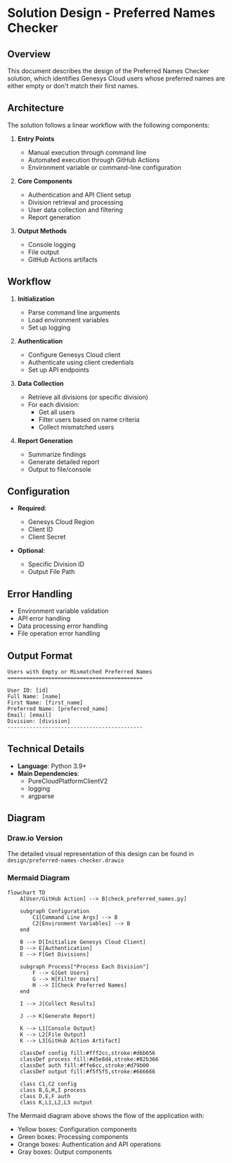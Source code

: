 # Solution Design - Preferred Names Checker

## Overview
This document describes the design of the Preferred Names Checker solution, which identifies Genesys Cloud users whose preferred names are either empty or don't match their first names.

## Architecture
The solution follows a linear workflow with the following components:

1. **Entry Points**
   - Manual execution through command line
   - Automated execution through GitHub Actions
   - Environment variable or command-line configuration

2. **Core Components**
   - Authentication and API Client setup
   - Division retrieval and processing
   - User data collection and filtering
   - Report generation

3. **Output Methods**
   - Console logging
   - File output
   - GitHub Actions artifacts

## Workflow
1. **Initialization**
   - Parse command line arguments
   - Load environment variables
   - Set up logging

2. **Authentication**
   - Configure Genesys Cloud client
   - Authenticate using client credentials
   - Set up API endpoints

3. **Data Collection**
   - Retrieve all divisions (or specific division)
   - For each division:
     - Get all users
     - Filter users based on name criteria
     - Collect mismatched users

4. **Report Generation**
   - Summarize findings
   - Generate detailed report
   - Output to file/console

## Configuration
- **Required**:
  - Genesys Cloud Region
  - Client ID
  - Client Secret

- **Optional**:
  - Specific Division ID
  - Output File Path

## Error Handling
- Environment variable validation
- API error handling
- Data processing error handling
- File operation error handling

## Output Format
```
Users with Empty or Mismatched Preferred Names
===========================================

User ID: [id]
Full Name: [name]
First Name: [first_name]
Preferred Name: [preferred_name]
Email: [email]
Division: [division]
-------------------------------------------
```

## Technical Details
- **Language**: Python 3.9+
- **Main Dependencies**: 
  - PureCloudPlatformClientV2
  - logging
  - argparse

## Diagram
### Draw.io Version
The detailed visual representation of this design can be found in `design/preferred-names-checker.drawio`

### Mermaid Diagram
```mermaid
flowchart TD
    A[User/GitHub Action] --> B[check_preferred_names.py]
    
    subgraph Configuration
        C1[Command Line Args] --> B
        C2[Environment Variables] --> B
    end
    
    B --> D[Initialize Genesys Cloud Client]
    D --> E[Authentication]
    E --> F[Get Divisions]
    
    subgraph Process["Process Each Division"]
        F --> G[Get Users]
        G --> H[Filter Users]
        H --> I[Check Preferred Names]
    end
    
    I --> J[Collect Results]
    
    J --> K[Generate Report]
    
    K --> L1[Console Output]
    K --> L2[File Output]
    K --> L3[GitHub Action Artifact]
    
    classDef config fill:#fff2cc,stroke:#d6b656
    classDef process fill:#d5e8d4,stroke:#82b366
    classDef auth fill:#ffe6cc,stroke:#d79b00
    classDef output fill:#f5f5f5,stroke:#666666
    
    class C1,C2 config
    class B,G,H,I process
    class D,E,F auth
    class K,L1,L2,L3 output
```

The Mermaid diagram above shows the flow of the application with:
- Yellow boxes: Configuration components
- Green boxes: Processing components
- Orange boxes: Authentication and API operations
- Gray boxes: Output components
